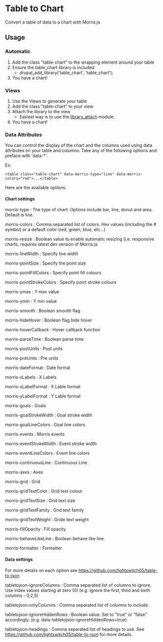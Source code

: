 Table to Chart
==============

Convert a table of data to a chart with Morris.js

Usage
-----

### Automatic
1. Add the class "table-chart" to the wrapping element around your table
2. Ensure the table_chart library is included
    - drupal_add_library('table_chart', 'table_chart');
3. You have a chart!

### Views
1. Use the Views to generate your table
2. Add the class "table-chart" to your view
3. Attach the library to the view
    - Easiest way is to use the [library_attach](https://drupal.org/project/library_attach) module.
4. You have a chart!

### Data Attributes

You can control the display of the chart and the columns used using data attributes on your table and columns.
Take any of the following options and preface with 'data-*'.

Ex:

````
<table class="table-chart" data-morris-type="line" data-morris-colors="red">...</table>
````

Here are the available options:

#### Chart settings
morris-type
: The type of chart: Options include bar, line, donut and area. Default is line.

morris-colors
: Comma separated list of colors. Hex values (including the # symbol) or a default color (red, green, blue, etc...)

morris-resize
: Boolean value to enable automatic resizing (i.e. responsive charts, requires latest dev version of Morris.js

morris-lineWidth
: Specify line width

morris-pointSize
: Specify the point size

morris-pointFillColors
: Specify point fill colours

morris-pointStrokeColors
: Specify point stroke colours

morris-ymax
: Y max value

morris-ymin
: Y min value

morris-smooth
: Boolean smooth flag

morris-hideHover
: Boolean flag hide hover

morris-hoverCallback
: Hover callback function

morris-parseTime
: Boolean parse time

morris-postUnits
: Post units

morris-preUnits
: Pre units

morris-dateFormat
: Date format

morris-xLabels
: X Labels

morris-xLabelFormat
: X Lable format

morris-yLabelFormat
: Y Lable format

morris-goals
: Goals

morris-goalStrokeWidth
: Goal stroke width

morris-goalLineColors
: Goal line colors

morris-events
: Morris events

morris-eventStrokeWidth
: Event stroke width

morris-eventLineColors
: Event line colors

morris-continuousLine
: Continuous Line

morris-axes
: Axes

morris-grid
: Grid

morris-gridTextColor
: Grid text colour

morris-gridTextSize
: Grid text size

morris-gridTextFamily
: Grid text family

morris-gridTextWeight
: Gride text weight

morris-fillOpacity
: Fill opacity

morris-behaveLikeLine
: Boolean behave like line

morris-formatter
: Formatter

#### Data settings
For more details on each option see https://github.com/lightswitch05/table-to-json

tabletojson-ignoreColumns
: Comma separated list of columns to ignore. Use index values starting at zero (0) (e.g. Ignore the first, third and sixth columns - 0,2,5)

tabletojson-onlyColumns
: Comma separated list of columns to include.

tabletojson-ignoreHiddenRows
: Boolean value. Set to "true" or "false" accordingly. (e.g. data-tabletojson-ignoreHiddenRows=true)

tabletojson-headings
: Comma separated list of headings to use. See https://github.com/lightswitch05/table-to-json for more details.
